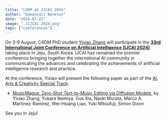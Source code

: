 ```yaml
---
title: "C4DM at IJCAI 2024"
author: "Emmanouil Benetos"
date: "2024-07-25"
image: "./IJCAI-2024.png"
tags: ["conferences"]
---
```


On 3-9 August, C4DM PhD student [Yixiao Zhang](https://ldzhangyx.github.io/) will participate in the <b>[33rd International Joint Conference on Artificial Intelligence (IJCAI 2024)](https://ijcai24.org/)</b> taking place in Jeju, South Korea. IJCAI has remained the premier conference bringing together the international AI community in communicating the advances and celebrating the achievements of artificial intelligence research and practice.

At the conference, Yixiao will present the following paper as part of the [AI, Arts & Creativity Special Track](https://ijcai24.org/ai-arts-creativity-special-track-accepted-papers/):

* [MusicMagus: Zero-Shot Text-to-Music Editing via Diffusion Models](https://arxiv.org/abs/2402.06178), by Yixiao Zhang, Yukara Ikemiya, Gus Xia, Naoki Murata, Marco A. Martínez-Ramírez, Wei-Hsiang Liao, Yuki Mitsufuji, Simon Dixon

See you in Jeju!
